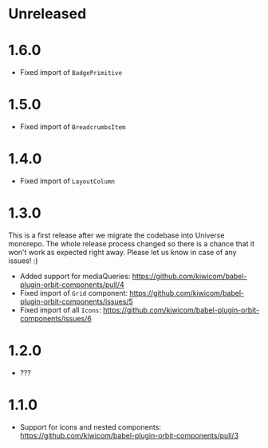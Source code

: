 # Unreleased

# 1.6.0

- Fixed import of `BadgePrimitive`

# 1.5.0

- Fixed import of `BreadcrumbsItem`

# 1.4.0

- Fixed import of `LayoutColumn`

# 1.3.0

This is a first release after we migrate the codebase into Universe monorepo. The whole release process changed so there is a chance that it won't work as expected right away. Please let us know in case of any issues! :)

- Added support for mediaQueries: https://github.com/kiwicom/babel-plugin-orbit-components/pull/4
- Fixed import of `Grid` component: https://github.com/kiwicom/babel-plugin-orbit-components/issues/5
- Fixed import of all `Icons`: https://github.com/kiwicom/babel-plugin-orbit-components/issues/6

# 1.2.0

- ???

# 1.1.0

- Support for icons and nested components: https://github.com/kiwicom/babel-plugin-orbit-components/pull/3

